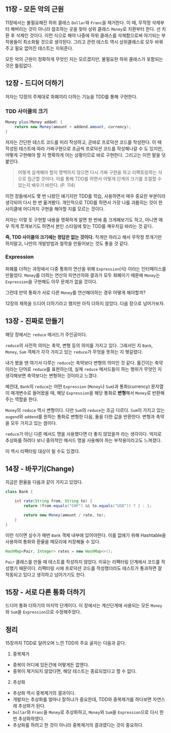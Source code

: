 ## 11장 - 모든 악의 근원
11장에서는 불필요해진 하위 클래스 `Dollar`와 `Franc`을 제거한다. 이 때, 무작정 삭제부터 해버리는 것이 아니라 참조하는 곳을 찾아 상위 클래스 `Money`로 치환부터 한다. 선 치환 후 삭제인 것이다. 이런 식으로 해야 나중에 하위 클래스를 삭제함으로써 야기되는 부작용들이 최소화될 것으로 생각된다. 
그리고 관련 테스트 역시 상위클래스로 모두 바꿔주고 필요 없어진 테스트는 지워준다.

모든 악의 근원이 정확하게 무엇인 지는 모르겠지만, 불필요한 하위 클래스가 포함되는 것은 틀림없다.

## 12장 - 드디어 더하기
저자는 12장의 주제대로 화폐끼리 더하는 기능을 TDD를 통해 구현한다.

### TDD 사이클의 크기

```java
Money plus(Money added) {
    return new Money(amount + addend.amount, currency);
}
```
저자는 간단한 테스트 코드를 미리 작성하고, 곧바로 프로덕션 코드를 작성한다. 이 때 작성된 테스트에 따라 가짜구현으로 조금씩 프로덕션 코드를 작성해나갈 수 도 있지만, 어떻게 구현해야 할 지 명확하게 아는 상황이므로 바로 구현한다.
그리고는 이런 말을 덧붙인다.

> 어떻게 설계해야 할지 명백하지 않으면 다시 가짜 구현을 하고 리팩토링하는 식으로 접근할 것이다. 이를 통해 TDD를 하면서 어떻게 단계의 크기를 조절할 수 있는지 배우기 바란다. (P. 114)

이전 장들에서도 몇 번 나왔던 얘기지만 TDD를 학습, 사용하면서 매우 중요한 부분이라 생각되어 다시 한 번 옮겨봤다.
개인적으로 TDD를 하면서 가장 나를 괴롭히는 것이 한 사이클에 어디까지 구현을 해야할 지를 모르는 것이다. 

저자는 이렇 듯 구현할 내용을 명확하게 알면 한 번에 좀 크게해보기도 하고, 아니면 매우 작게 쪼개보기도 하면서 본인 스타일에 맞는 TDD를 깨우치길 바라는 것 같다.

**즉, TDD 사이클의 크기에는 정답은 없는 것이다.** 작게만 하라고 해서 무작정 쪼개기만 하지말고, 나만의 개발방법과 철학을 만들어보는 것도 좋을 것 같다.

### Expression
화폐를 더하는 과정에서 다중 통화의 연산을 위해 `Expression`(식) 이라는 인터페이스를 만들었다. `Money`를 더하는 연산의 피연산자와 결과가 모두 화폐이기 때문에 `Money`는 `Expression`을 구현해도 아무 문제가 없을 것이다. 

그런데 만약 통화가 서로 다른 `Money`를 연산해야하는 경우 어떻게 해야할까?

12장의 제목을 드디어 더하기라고 했지만 아직 더하지 않았다. 다음 장으로 넘어가보자.

## 13장 - 진짜로 만들기
해당 장에서는 `reduce` 메서드가 주인공이다.

`reduce`의 사전적 의미는 축약, 변형 등의 의미를 가지고 있다. 그래서인 지 `Bank`, `Money`, `Sum` 객체가 각각 가지고 있는 `reduce`가 무엇을 뜻하는 지 헷갈렸다.

내가 봤을 땐 여기서 다루는 `reduce`는 축약보다 변형의 의미인 것 같다. 옮긴이는 축약이라는 단어로 `reduce`를 표현하는데, 실제 `reduce` 메서드들이 하는 행위가 무엇인 지 생각해보면 축약보다는 변형하는 것이라고 느꼈다.

예컨대, `Bank`의 `reduce`는 어떤 `Expression` (`Money`나 `Sum`)과 통화(currency) 문자열이 매개변수로 들어왔을 때, 해당 `Expression`을 해당 통화로 **변형**해서 `Money`로 반환해주는 역할을 한다.

`Money`의 `reduce` 역시 변형이다.
다만 `Sum`의 `reduce`는 조금 다르다. `Sum`이 가지고 있는 `augend`와 `addend`를 원하는 통화로 변형한 다음, 둘을 더한 값을 반환한다. 변형과 축약을 모두 가지고 있는 셈이다.

`reduce`가 아닌 다른 메서드 명을 사용했다면 더 좋지 않았을까 라는 생각이다.
억지로 추상화를 하려다 보니 중의적인 메서드 명을 사용해야 하는 부작용이라고도 느껴졌다.

이 역시 리팩터링 대상이 될 수도 있겠다.

## 14장 - 바꾸기(Change)
지금은 환율을 다음과 같이 가지고 있었다.
```java
class Bank {

    int rate(String from, String to) {
        return (from.equals("CHF") && to.equals("USD")) ? 2 : 1;

        return new Money(amount / rate, to); 
    }
}
```

이런 식이면 상수가 매번 `Bank` 객체 내부에 있어야한다. 이를 없애기 위해 Hashtable을 사용하여 통화와 환율을 메모리에 저장해둘 수 있다.

```java
HashMap<Pair, Integer> rates = new HashMap<>();
```

`Pair` 클래스를 만들 때 테스트를 작성하지 않았다. 이유는 리팩터링 단계에서 코드를 작성했기 때문이다. 리팩터링 시에 프로덕션 코드를 작성했더라도 테스트가 통과하면 잘 작동되고 있다고 생각하고 넘어가기도 한다.

## 15장 - 서로 다른 통화 더하기
드디어 통화 더하기의 마지막 단계이다.
이 장에서는 계산단계에 사용되는 모든 `Money`와 `Sum`을 `Expression`으로 수정해주었다. 

## 정리
15장까지 TDD로 달려오며 느낀 TDD의 주요 골자는 다음과 같다.

1. 중복제거
- 중복이 어디에 있든간에 어떻게든 없앤다.
- 중복이 제거되지 않았다면, 해당 테스트는 종료되었다고 할 수 없다.
2. 추상화
- 추상화 역시 중복제거의 결과이다.
- 개발자는 추상화를 얼마나 잘하냐가 중요한데, TDD와 중복제거를 하다보면 자연스레 추상화가 된다.
- `Dollar`와 `Franc`을 `Money`로 추상화하고, `Money`와 `Sum`을 `Expression`으로 다시 한 번 추상화하였다.
- 추상화를 하려고 한 것이 아니라 중복제거의 결과였다는 것이 중요하다.